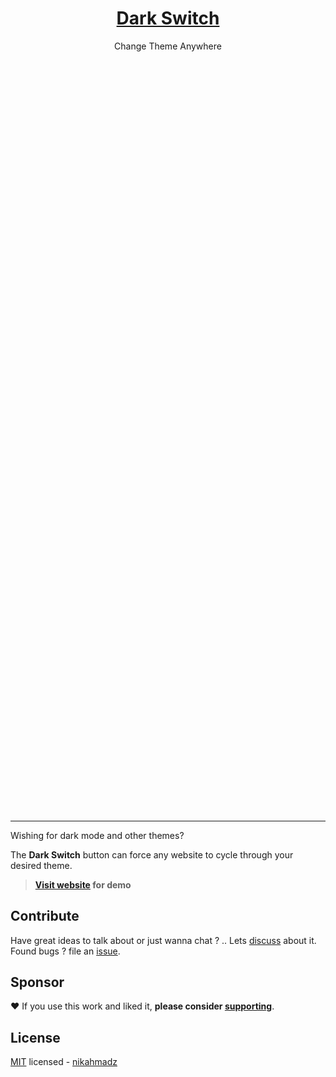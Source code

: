 &nbsp;

<div style="margin:30vh auto">
<h1 align="center"><a href="https://nikahmadz.github.io/dark-switch">Dark Switch</a></h1>
<p align="center">Change Theme Anywhere</p>
</div>

&nbsp;

***

Wishing for dark mode and other themes?</p>
The **Dark Switch** button can force any website to cycle through your desired theme.

> **[Visit website](https://nikahmadz.github.io/dark-switch) for demo**

## Contribute

Have great ideas to talk about or just wanna chat ? .. Lets [discuss][] about it.  
Found bugs ? file an [issue][].

[discuss]: https://github.com/nikahmadz/dark-switch/discussions "Go to Discussions"
[issue]: https://github.com/nikahmadz/dark-switch/issues "Go to Issues"

## Sponsor

❤️ If you use this work and liked it, **please consider [supporting][pay]**.

[pay]: https://nikahmadz.github.io/#!pay "See payment options"

## License

[MIT][] licensed - [nikahmadz][]

[MIT]: https://github.com/nikahmadz/dark-switch/blob/main/LICENSE "View license"
[nikahmadz]: https://nikahmadz.github.io "Visit my website"
